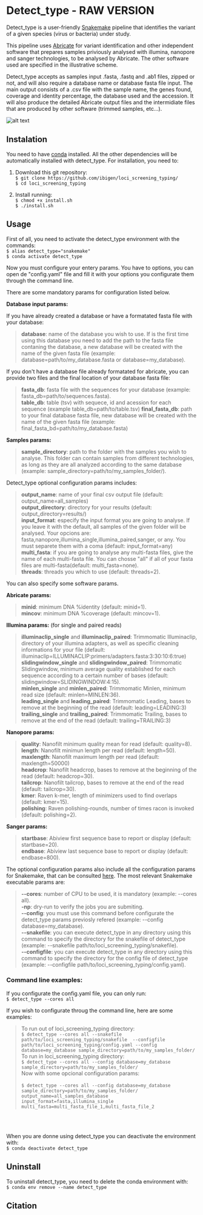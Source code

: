 # Detect_type - RAW VERSION


Detect_type is a user-friendly [Snakemake](https://snakemake.readthedocs.io/en/stable/index.html) pipeline that identifies the variant of a given species (virus or bacteria) under study.

This pipeline uses [Abricate](https://github.com/tseemann/abricate) for variant identification and other independent software that prepares samples priviously analysed with illumina, nanopore and sanger technologies, to be analysed by Abricate.
The other software used are specified in the illustrative scheme.

Detect_type accepts as samples input .fasta, .fastq and .ab1 files, zipped or not, and will also require a database name or database fasta file input. 
The main output consists of a .csv file with the sample name, the genes found, coverage and identity percentage, the database used and the accession.
It will also produce the detailed Abricate output files and the intermidiate files that are produced by other software (trimmed samples, etc...).


![alt text](https://github.com/ibigen/loci_screening_typing/blob/main/detect_type_workflow.png)



## Instalation
You need to have  [conda](https://docs.conda.io/projects/conda/en/latest/user-guide/install/index.html) installed.
All the other dependencies will be automatically installed with detect_type.
For installation, you need to:


1. Download this git repository:<br>
`$ git clone https://github.com/ibigen/loci_screening_typing/`<br>
`$ cd loci_screening_typing`

2. Install running:<br>
`$ chmod +x install.sh`<br>
`$ ./install.sh`<br>


## Usage

First of all, you need to activate the detect_type environment with the commands:<br>
`$ alias detect_type="snakemake"`<br>
`$ conda activate detect_type`<br>

Now you must configure your entery params. You have to options, you can open de "config.yaml" file and fill it with your options you configurate them through the command line.<br>

There are some mandatory params for configuration listed below. <br>

**Database input params:** <br>

If you have already created a database or have a formatated fasta file with your database:<br>
> **database**: name of the database you wish to use. If is the first time using this database you need to add the path to the fasta file contaning the database, a new database will be created with the name of the given fasta file (example: database=path/to/my_database.fasta or database=my_database).<br>

If you don't have a database file already formatated for abricate, you can provide two files and the final location of your database fasta file:<br>
> **fasta_db**: fasta file with the sequences for your database (example: fasta_db=path/to/sequences.fasta).<br>
> **table_db**:  table (tsv) with sequece, id and acession for each sequence (example table_db=path/to/table.tsv)
> **final_fasta_db**: path to your final database fasta file, new database will be created with the name of the given fasta file (example: final_fasta_bd=path/to/my_database.fasta) <br>


**Samples params:** <br>

> **sample_directory**: path to the folder with the samples you wish to analyse. This folder can contain samples from different technologies, as long as they are all analyzed according to the same database (example: sample_directory=path/to/my_samples_folder/).<br>

Detect_type optional configuration params includes: <br>

> **output_name**: name of your final csv output file (default: output_name=all_samples)<br>
> **output_directory**: directory for your results (default: output_directory=results/)<br>
> **input_format**: especify the input format you are going to analyse. If you leave it with the default, all samples of the given folder will be analysed. Your opcions are: fasta,nanopore,illumina_single,illumina_paired,sanger, or any. You must separete them with a coma (default: input_format=any)<br>
> **multi_fasta**: if you are going to analyse any multi-fasta files, give the name of each multi-fasta file. You can chosse "all" if all of your fasta files are multi-fasta(default: multi_fasta=none).<br>
> **threads**: threads you which to use (default: threads=2).<br>

You can also specify some software params.<br>

**Abricate params:**<br>

> **minid**: minimum DNA %identity (default: minid=1).<br>
> **mincov**: minimum DNA %coverage (default: mincov=1).<br>

**Illumina params:** (for single and paired reads)<br>
> **illuminaclip_single** and **illuminaclip_paired**: Trimmomatic Illuminaclip, directory of your illumina adapters, as well as specific cleaning informations for your file (default: illuminaclip=ILLUMINACLIP:primers/adapters.fasta:3:30:10:6:true)<br>
> **slidingwindow_single** and **slidingwindow_paired**: Trimmomatic Slidingwindow, minimum average quality established for each sequence according to a certain number of bases (default: slidingwindow=SLIDINGWINDOW:4:15).<br>
> **minlen_single** and **minlen_paired**: Trimmomatic Minlen, minimum read size (default: minlen=MINLEN:36).<br>
> **leading_single** and **leading_paired**: Trimmomatic Leading, bases to remove at the beginning of the read (default: leading=LEADING:3)<br>
> **trailing_single** and **trailing_paired**: Trimmomatic Trailing, bases to remove at the end of the read (default: trailing=TRAILING:3)<br>

**Nanopore params:**<br>
> **quality**: Nanofilt minimum quality mean for read (default: quality=8).<br>
> **length**: Nanofilt minimun length per read (default: length=50).<br>
> **maxlength**: Nanofilt maximum length per read (default: maxlength=50000)<br>
> **headcrop**: Nanofilt headcrop, bases to remove at the beginning of the read (default: headcrop=30).<br>
> **tailcrop**: Nanofilt tailcrop, bases to remove at the end of the read (default: tailcrop=30).<br>
> **kmer**: Raven k-mer, length of minimizers used to find overlaps (default: kmer=15). <br>
> **polishing**: Raven polishing-rounds, number of times racon is invoked (default: polishing=2).<br>

**Sanger params:**
> **startbase**: Abiview first sequence base to report or display (default: startbase=20).<br>
> **endbase**: Abiview last sequence base to report or display (default: endbase=800). <br>


The optional configuration params also include all the configuration params for Snakemake, that can be consulted [here](https://snakemake.readthedocs.io/en/v5.1.4/executable.html). The most relevant Snakemake executable params are: <br>
> **--cores**: number of CPU to be used, it is mandatory (example: --cores all).<br>
> **-np**: dry-run to verify the jobs you are submiting. <br>
> **--config**: you must use this command before configurate the detect_type params previosly refered (example: --config database=my_database).<br>
> **--snakefile**: you can execute detect_type in any directory using this command to specify the directory for the snakefile of detect_type (example: --snakefile path/to/loci_screening_typing/snakefile).<br> 
> **--configfile**: you can execute detect_type in any directory using this command to specify the directory for the config file of detect_type (example: --configfile path/to/loci_screening_typing/config.yaml).<br>


### Command line examples:

If you configurate the config.yaml file, you can only run:<br>
`$ detect_type --cores all `<br>

If you wish to configurate throug the command line, here are some examples:<br>

>To run out of loci_screening_typing directory:<br>
`$ detect_type --cores all --snakefile path/to/loci_screening_typing/snakefile  --configfile path/to/loci_screening_typing/config.yaml --config database=my_database sample_directory=path/to/my_samples_folder/`<br>
>To run in loci_screening_typing directory:<br>
`$ detect_type --cores all --config database=my_database sample_directory=path/to/my_samples_folder/`<br>
>Now with some opcional configuration params:<br>  
`$ detect_type --cores all --config database=my_database sample_directory=path/to/my_samples_folder/ output_name=all_samples_database input_format=fasta,illumina_single multi_fasta=multi_fasta_file_1,multi_fasta_file_2 `<br>


<br>
<br>


When you are donne using detect_type you can deactivate the environment with:<br>
`$ conda deactivate detect_type`<br>


## Uninstall

To uninstall detect_type, you need to delete the conda environment with: <br>
`$ conda env remove --name detect_type`<br>

## Citation

